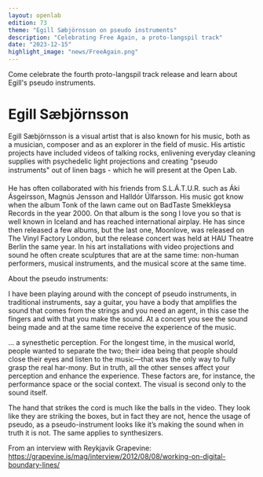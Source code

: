 ```yaml
---
layout: openlab
edition: 73
theme: "Egill Sæbjörnsson on pseudo instruments"
description: "Celebrating Free Again, a proto-langspil track"
date: "2023-12-15"
highlight_image: "news/FreeAgain.png"
---
```


<script>
    import CaptionedImage from "../../components/Images/CaptionedImage.svelte"
</script>

Come celebrate the fourth proto-langspil track release and learn about Egill's pseudo instruments. 

# Egill Sæbjörnsson

Egill Sæbjörnsson is a visual artist that is also known for his music, both as a musician, composer and as an explorer in the field of music. His artistic projects have included videos of talking rocks, enlivening everyday cleaning supplies with psychedelic light projections and creating "pseudo instruments" out of linen bags - which he will present at the Open Lab.

He has often collaborated with his friends from S.L.Á.T.U.R. such as Áki Ásgeirsson, Magnús Jensson and Halldór Úlfarsson. His music got know when the album Tonk of the lawn came out on BadTaste Smekkleysa Records in the year 2000. On that album is the song I love you so that is well known in Iceland and has reached international airplay. He has since then released a few albums, but the last one, Moonlove, was released on The Vinyl Factory London, but the release concert was held at HAU Theatre Berlin the same year. In his art installations with video projections and sound he often create sculptures that are at the same time: non-human performers, musical instruments, and the musical score at the same time.

<CaptionedImage
    src="news/FreeAgain.png"
    alt="A yellow artwork in a proto-langspil release frame" 
    caption="Free Again - Egill Sæbjörnsson"/>

About the pseudo instruments: 

I have been playing around with the concept of pseudo instruments, in traditional instruments, say a guitar, you have a body that amplifies the sound that comes from the strings and you need an agent, in this case the fingers and with that you make the sound. At a concert you see the sound being made and at the same time receive the experience of the music.

<CaptionedImage
    src="openlab/egill1.jpg"
    alt="Colorful abstract figures" 
    caption="What are pseudo instruments?"/>

... a synesthetic perception. For the longest time, in the musical world, people wanted to separate the two; their idea being that people should close their eyes and listen to the music—that was the only way to fully grasp the real har-mony. But in truth, all the other senses affect your perception and enhance the experience. These factors are, for instance, the performance space or the social context. The visual is second only to the sound itself.

The hand that strikes the cord is much like the balls in the video. They look like they are striking the boxes, but in fact they are not, hence the usage of pseudo, as a pseudo-instrument looks like it’s making the sound when in truth it is not. The same applies to synthesizers.

From an interview with Reykjavik Grapevine: https://grapevine.is/mag/interview/2012/08/08/working-on-digital-boundary-lines/

<CaptionedImage
    src="openlab/egill2.jpg"
    alt="Man with cap" 
    caption="Egill Sæbjörnsson"/>
